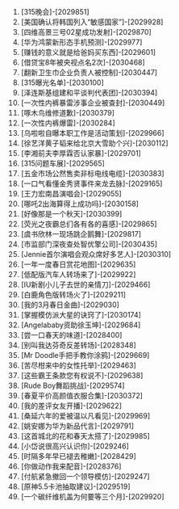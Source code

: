 
1. [315晚会]-[2029851]
1. [美国确认将韩国列入“敏感国家”]-[2029928]
1. [四维高景三号02星成功发射]-[2029870]
1. [华为鸿蒙新形态手机预测]-[2029977]
1. [赚钱的意义就是给爸妈买东西]-[2029601]
1. [借贷宝8年被央视点名2次]-[2030468]
1. [翻新卫生巾企业负责人被控制]-[2030447]
1. [315曝光名单]-[2030100]
1. [泽连斯基组建和平谈判代表团]-[2030394]
1. [一次性内裤暴雷涉事企业被查封]-[2030449]
1. [啄木鸟维修道歉]-[2030379]
1. [一次性内裤爆雷]-[2030284]
1. [乌啦啦自曝本职工作是活动策划]-[2029966]
1. [徐艺洋黄子韬来给北京大雪助个兴]-[2030112]
1. [李湘前夫李厚霖否认家暴]-[2029701]
1. [315问题车展]-[2029565]
1. [五金市场公然售卖非标电线电缆]-[2030383]
1. [一口气看懂金秀贤事件来龙去脉]-[2029165]
1. [王力宏南昌演唱会]-[2029055]
1. [哪吒2出海算得上成功吗]-[2030158]
1. [好像那是一个秋天]-[2030399]
1. [荧光之夜霸总们各有各的喜感]-[2029865]
1. [虞书欣林一现场跳企鹅舞]-[2029817]
1. [市监部门深夜查处智优擎公司]-[2030435]
1. [Jennie首尔演唱会观众席好多艺人]-[2030310]
1. [一年一度春日赏花地图]-[2029635]
1. [低配版汽车人转场来了]-[2029922]
1. [IU新剧小儿子去世的亲情刀]-[2029466]
1. [白鹿角色版转场火了]-[2029211]
1. [我的3月春日金曲]-[2029030]
1. [掌握模仿派大星的诀窍了]-[2030174]
1. [Angelababy资助徐玉坤]-[2029684]
1. [尝一口春天的味道]-[2028400]
1. [别叫我达芬奇反差转场]-[2028348]
1. [Mr Doodle手把手教你涂鸦]-[2029669]
1. [苦尽柑来中的女性托举]-[2029463]
1. [这些霸王条款您有权说不]-[2029638]
1. [Rude Boy舞蹈挑战]-[2029574]
1. [春夏平价高颜值衣服合集]-[2030372]
1. [我的差评女友开播]-[2029622]
1. [桑延六年的爱被温以凡看见]-[2029969]
1. [姚安娜为华为新品代言]-[2029791]
1. [这首城北的花和春天太搭了]-[2029985]
1. [小岱说很高兴认识你]-[2029246]
1. [时隔多年早已褪去稚嫩]-[2028429]
1. [你做动作我来配音]-[2028376]
1. [付航紧急撤回一个领导模仿]-[2029247]
1. [原神5.5卡池抽取建议]-[2029519]
1. [一个碳纤维机盖为何要等三个月]-[2029920]